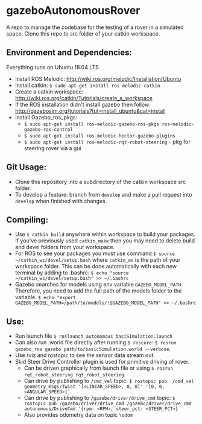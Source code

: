 # gazeboAutonomousRover
A repo to manage the codebase for the testing of a rover in a simulated space. 
Clone this repo to src folder of your catkin workspace. 
## Environment and Dependencies: 

Everything runs on Ubuntu 18.04 LTS

* Install ROS Melodic: http://wiki.ros.org/melodic/Installation/Ubuntu
* Install catkin: `$ sudo apt-get install ros-melodic-catkin`
* Create a catkin workspace: http://wiki.ros.org/catkin/Tutorials/create_a_workspace
* If the ROS installation didn't install gazebo then follow: http://gazebosim.org/tutorials?tut=install_ubuntu&cat=install
* Install Gazebo_ros_pkgs:
  * `$ sudo apt-get install ros-melodic-gazebo-ros-pkgs ros-melodic-gazebo-ros-control`
  * `$ sudo apt-get install ros-melodic-hector-gazebo-plugins`
  * `$ sudo apt-get install ros-melodic-rqt-robot-steering` - pkg for steering rover via a gui
  
 ## Git Usage:
 * Clone this repository into a subdirectory of the catkin workspace src folder.
 * To develop a feature: branch from `develop` and make a pull request into `develop` when finished with changes.

 ## Compiling:
* Use `$ catkin build` anywhere within workspace to build your packages. If you've previously used `catkin_make` then you may need to delete build and devel folders from your workspace.
* For ROS to see your packages you must use command `$ source ~/catkin_ws/devel/setup.bash` where `catkin_ws` is the path of your workspace folder. This can be done automatically with each new terminal by adding to .bashrc: `$ echo "source ~/catkin_ws/devel/setup.bash" >> ~/.bashrc`
* Gazebo searches for models using env variable `GAZEBO_MODEL_PATH`. Therefore, you need to add the full path of the models folder to the variable.
`$ echo "export GAZEBO_MODEL_PATH=/path/to/models/:$GAZEBO_MODEL_PATH" >> ~/.bashrc`

## Use:
* Run launch file `$ roslaunch autonomous basiSimulation.launch` 
* Can also run .world file directly after running `$ roscore`: `$ rosrun gazebo_ros gazebo path/to/basicSimulation.world --verbose`.
* Use rviz and rostopic to see the sensor data stream out.
* Skid Steer Drive Controller plugin is used for primitive driving of rover. 
  * Can be driven graphically from launch file or using `$ rosrun rqt_robot_steering rqt_robot_steering`. 
  * Can drive by publishing to `/cmd_vel` topic: `$ rostopic pub  /cmd_vel geometry_msgs/Twist '[<LINEAR_SPEED>, 0, 0]' '[0, 0, <ANGULAR_SPEED>]'`
  * Can drive by publishing to `/gazebo/driver/drive_cmd` topic: `$ rostopic pub /gazebo/driver/drive_cmd /gazebo/driver/drive_cmd autonomous/DriveCmd '{rpm: <RPM>, steer_pct: <STEER_PCT>}`
  * Also provides odometry data on topic `\odom`
